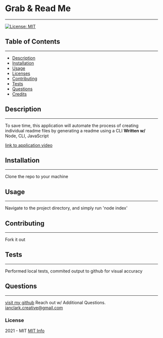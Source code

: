 # Grab & Read Me
  ------
  
[![License: MIT](https://img.shields.io/badge/License-MIT-yellow.svg)](https://opensource.org/licenses/MIT)

  ## Table of Contents
  ------

  * [Description](#description)
  * [Installation](#installation)
  * [Usage](#usage)
  * [Licenses](#licenses)
  * [Contributing](#contributing)
  * [Tests](#tests)
  * [Questions](#questions)
  * [Credits](#credits)

  ## Description
  ------
   To save time, this application will automate the process of creating individual readme files  by generating a readme using a CLI
  **Written w/**
  Node, CLI, JavaScript
  
  [link to application video](https://watch.screencastify.com/v/rciAUB4kdLa9Yvop0YWC)
  
  
  

  ## Installation
  ------
  Clone the repo to your machine

  ## Usage
  ------
   Navigate to the project directory, and simply run 'node index'

  ## Contributing
  ------
  Fork it out

  ## Tests
  ------
   Performed local tests, commited output to github for visual accuracy
  
  ## Questions
  ------
  [visit my github](https://www.github.com/IanClark-fullStack) 
  Reach out w/ Additional Questions. 
  ianclark.creative@gmail.com
  

  
  ### License
   2021 - MIT
  [MIT Info](https://choosealicense.com/licenses/mit/)



